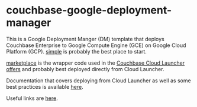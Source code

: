 # couchbase-google-deployment-manager

This is a Google Deployment Manger (DM) template that deploys Couchbase Enterprise to Google Compute Engine (GCE) on Google Cloud Platform (GCP).  [simple](simple) is probably the best place to start.

[marketplace](marketplace) is the wrapper code used in the [Couchbase Cloud Launcher offers](https://console.cloud.google.com/launcher/partners/couchbase-public) and probably best deployed directly from Cloud Launcher.

Documentation that covers deploying from Cloud Launcher as well as some best practices is available [here](https://developer.couchbase.com/documentation/server/5.0/cloud/couchbase-gcp.html).

Useful links are [here](https://github.com/couchbase-partners/links/blob/master/google.md).
